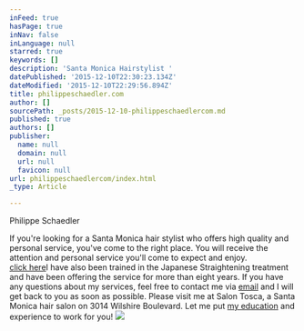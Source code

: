 ```yaml
---
inFeed: true
hasPage: true
inNav: false
inLanguage: null
starred: true
keywords: []
description: 'Santa Monica Hairstylist '
datePublished: '2015-12-10T22:30:23.134Z'
dateModified: '2015-12-10T22:29:56.894Z'
title: philippeschaedler.com
author: []
sourcePath: _posts/2015-12-10-philippeschaedlercom.md
published: true
authors: []
publisher:
  name: null
  domain: null
  url: null
  favicon: null
url: philippeschaedlercom/index.html
_type: Article

---
```

Philippe Schaedler

If you're looking for a Santa Monica hair stylist who offers high quality and personal service, you've come to the right place. You will receive the attention and personal service you'll come to expect and enjoy.   
[click here][0]I have also been trained in the Japanese Straightening treatment and have been offering the service for more than eight years. If you have any questions about my services, feel free to contact me via [email][1] and I will get back to you as soon as possible. Please visit me at Salon Tosca, a Santa Monica hair salon on 3014 Wilshire Boulevard. Let me put [my education][2] and experience to work for you!
![](https://the-grid-user-content.s3-us-west-2.amazonaws.com/e10c24cf-6acc-4013-ab91-c8c3cbac9472.jpg)

[0]: http://www.philippeschaedler.com/Brazilian-Blow-Out.html
[1]: mailto:stylistphilippe@gmail.com
[2]: http://www.philippeschaedler.com/Education.html